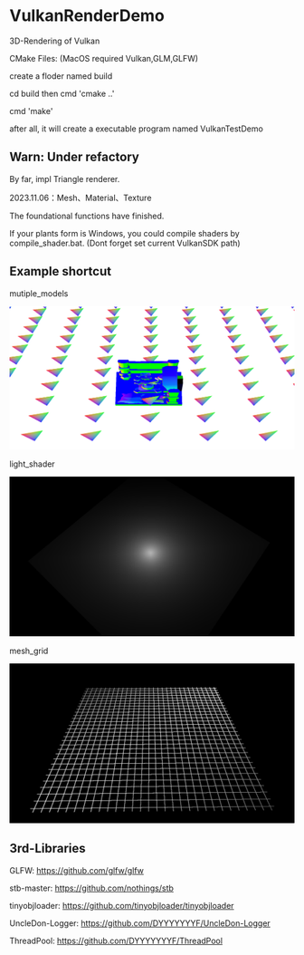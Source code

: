 # VulkanRenderDemo
3D-Rendering of Vulkan 

CMake Files: (MacOS required Vulkan,GLM,GLFW)

create a floder named build

cd build then cmd 'cmake ..'

cmd 'make'

after all, it will create a executable program named VulkanTestDemo

## Warn: Under refactory 
By far, impl Triangle renderer.

2023.11.06：Mesh、Material、Texture

The foundational functions have finished.

If your plants form is Windows, you could compile shaders by compile_shader.bat. (Dont forget set current VulkanSDK path)

## Example shortcut

mutiple_models

![](examples/shortcut/RenderEngine.png)

light_shader

![](examples/shortcut/LightShader.png)

mesh_grid

![](examples/shortcut/MeshGrid.png)

## 3rd-Libraries

GLFW: https://github.com/glfw/glfw

stb-master: https://github.com/nothings/stb

tinyobjloader: https://github.com/tinyobjloader/tinyobjloader

UncleDon-Logger: https://github.com/DYYYYYYYF/UncleDon-Logger

ThreadPool: https://github.com/DYYYYYYYF/ThreadPool

